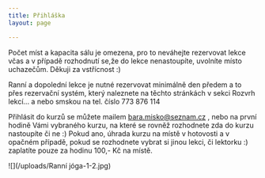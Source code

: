 ```yaml
---
title: Přihláška
layout: page

---
```

Počet míst a kapacita sálu je omezena, pro to neváhejte rezervovat lekce včas a v případě rozhodnutí se,že do lekce nenastoupíte, uvolníte místo uchazečům. Děkuji za vstřícnost :)

Ranní a dopolední lekce je nutné rezervovat minimálně den předem a to přes rezervační systém, který naleznete na těchto stránkách v sekci Rozvrh lekcí... a nebo smskou na tel. číslo 773 876 114

Přihlásit do kurzů se můžete mailem bara.misko@seznam.cz , nebo na první hodině Vámi vybraného kurzu, na které se rovněž rozhodnete zda do kurzu nastoupíte či ne :) Pokud ano, úhrada kurzu na místě v hotovosti a v opačném případě, pokud se rozhodnete vybrat si jinou lekci, či lektorku :) zaplatíte pouze za hodinu 100,- Kč na místě.

![](/uploads/Ranní jóga-1-2.jpg)